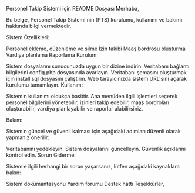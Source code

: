 Personel Takip Sistemi için README Dosyası
Merhaba,

Bu belge, Personel Takip Sistemi'nin (PTS) kurulumu, kullanımı ve bakımı hakkında bilgi vermektedir.

Sistem Özellikleri:

Personel ekleme, düzenleme ve silme
İzin takibi
Maaş bordrosu oluşturma
Vardiya planlama
Raporlama
Kurulum:

Sistem dosyalarını sunucunuzda uygun bir dizine indirin.
Veritabanı bağlantı bilgilerini config.php dosyasında ayarlayın.
Veritabanı şemasını oluşturmak için install.sql dosyasını çalıştırın.
Web tarayıcınızda sistem URL'sini açarak kurulumu tamamlayın.
Kullanım:

Sistemin kullanımı oldukça basittir. Ana menüden ilgili işlemleri seçerek personel bilgilerini yönetebilir, izinleri takip edebilir, maaş bordroları oluşturabilir, vardiya planlayabilir ve raporlar alabilirsiniz.

Bakım:

Sistemin güncel ve güvenli kalması için aşağıdaki adımları düzenli olarak yapmanız önerilir:

Veritabanını yedekleyin.
Sistem dosyalarını güncelleyin.
Güvenlik açıklarını kontrol edin.
Sorun Giderme:

Sistemle ilgili herhangi bir sorun yaşarsanız, lütfen aşağıdaki kaynaklara bakın:

Sistem dokümantasyonu
Yardım forumu
Destek hattı
Teşekkürler,
